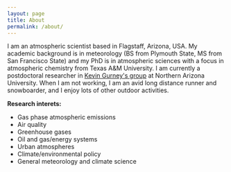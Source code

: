 ```yaml
---
layout: page
title: About
permalink: /about/
---
```


I am an atmospheric scientist based in Flagstaff, Arizona, USA. My academic background is in meteorology (BS from Plymouth State, MS from San Francisco State) and my PhD is in atmospheric sciences with a focus in atmospheric chemistry from Texas A&M University. I am currently a postdoctoral researcher in [Kevin Gurney's group](https://gurneylab.nau.edu/) at Northern Arizona University. When I am not working, I am an avid long distance runner and snowboarder, and I enjoy lots of other outdoor activities.

**Research interets:**
* Gas phase atmospheric emissions
* Air quality
* Greenhouse gases
* Oil and gas/energy systems
* Urban atmospheres
* Climate/environmental policy
* General meteorology and climate science